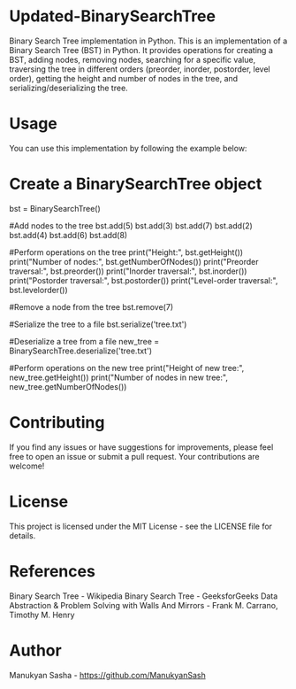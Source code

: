 # Updated-BinarySearchTree
Binary Search Tree implementation in Python.
This is an implementation of a Binary Search Tree (BST) in Python. It provides operations for creating a BST, adding nodes, removing nodes, searching for a specific value, traversing the tree in different orders (preorder, inorder, postorder, level order), getting the height and number of nodes in the tree, and serializing/deserializing the tree.

# Usage
You can use this implementation by following the example below:
# Create a BinarySearchTree object
bst = BinarySearchTree()

#Add nodes to the tree
bst.add(5)
bst.add(3)
bst.add(7)
bst.add(2)
bst.add(4)
bst.add(6)
bst.add(8)

#Perform operations on the tree
print("Height:", bst.getHeight())
print("Number of nodes:", bst.getNumberOfNodes())
print("Preorder traversal:", bst.preorder())
print("Inorder traversal:", bst.inorder())
print("Postorder traversal:", bst.postorder())
print("Level-order traversal:", bst.levelorder())

#Remove a node from the tree
bst.remove(7)

#Serialize the tree to a file
bst.serialize('tree.txt')

#Deserialize a tree from a file
new_tree = BinarySearchTree.deserialize('tree.txt')

#Perform operations on the new tree
print("Height of new tree:", new_tree.getHeight())
print("Number of nodes in new tree:", new_tree.getNumberOfNodes())

# Contributing
If you find any issues or have suggestions for improvements, please feel free to open an issue or submit a pull request. Your contributions are welcome!

# License
This project is licensed under the MIT License - see the LICENSE file for details.

# References
Binary Search Tree - Wikipedia
Binary Search Tree - GeeksforGeeks
Data Abstraction & Problem Solving with Walls And Mirrors - Frank M. Carrano, Timothy M. Henry

# Author
Manukyan Sasha - https://github.com/ManukyanSash
